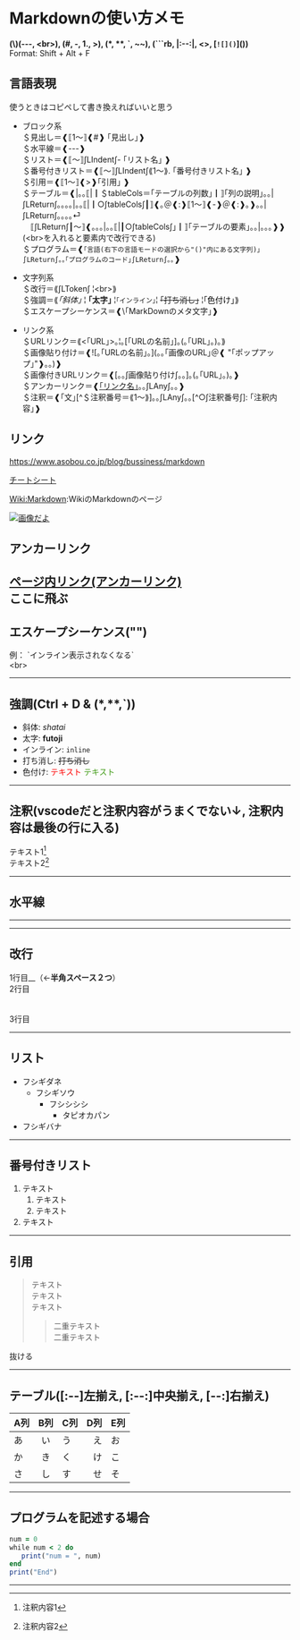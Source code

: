 # Markdownの使い方メモ

**(\\)(---, \<br>), (#, -, 1., >), (*, \*\*, \`, ~~), (```rb, |:--:|, <>, \[`![]()`]())**  
Format: Shift + Alt + F  

## 言語表現

使うときはコピペして書き換えればいいと思う  

- ブロック系  
   ＄見出し＝❰⟦1～⟧❰#❱ ｢見出し｣❱  
   ＄水平線＝❰---❱  
   ＄リスト＝❰⟦～⟧∫LIndent∫- ｢リスト名｣  ❱  
   ＄番号付きリスト＝❰⟦～⟧∫LIndent∫⟪1～⟫. ｢番号付きリスト名｣  ❱  
   ＄引用＝❰⟦1～⟧❰>❱｢引用｣  ❱  
   ＄テーブル＝❰|｡｡⟦|┃＄tableCols＝｢テーブルの列数｣┃⟧｢列の説明｣｡｡|∫LReturn∫｡｡｡｡|｡｡⟦|┃○∫tableCols∫┃⟧❰｡＠❰:❱⟦1～⟧❰-❱＠❰:❱｡❱｡｡|∫LReturn∫｡｡｡｡⏎  
            　⟦∫LReturn∫┃～⟧❰｡｡｡|｡｡⟦|┃○∫tableCols∫｣┃⟧｢テーブルの要素｣｡｡|｡｡｡❱❱ (\<br>を入れると要素内で改行できる)  
   ＄プログラム＝❰```｢言語(右下の言語モードの選択から"()"内にある文字列)｣∫LReturn∫｡｡｢プログラムのコード｣∫LReturn∫｡｡```❱  

- 文字列系  
   ＄改行＝⟪∫LToken∫  ¦\<br>⟫  
   ＄強調＝⟪*｢斜体｣* ¦ **｢太字｣** ¦`｢インライン｣`¦ ~~｢打ち消し｣~~ ¦<font color="｢色｣">｢色付け｣</font>⟫  
   ＄エスケープシーケンス＝❰\｢MarkDownのメタ文字｣❱  

- リンク系  
   ＄URLリンク＝⟪<｢URL｣>｡¦｡[｢URLの名前｣]｡(｡｢URL｣｡)｡⟫  
   ＄画像貼り付け＝❰![｡｢URLの名前｣｡](｡｡｢画像のURL｣＠❰ "｢ポップアップ｣"❱｡｡)❱  
   ＄画像付きURLリンク＝❰[｡｡∫画像貼り付け∫｡｡]｡(｡｢URL｣｡)｡❱  
   ＄アンカーリンク＝❰[｢リンク名｣](#＄id＝｢リンクID｣)｡｡∫LAny∫｡｡<a id="○∫id∫"></a>❱  
   ＄注釈＝❰｢文｣[^＄注釈番号＝⟪1～⟫]｡｡∫LAny∫｡｡[^○∫注釈番号∫]: ｢注釈内容｣❱  


## リンク

<https://www.asobou.co.jp/blog/bussiness/markdown>  

[チートシート](https://qiita.com/kamorits/items/6f342da395ad57468ae3#fnref1)  

[Wiki:Markdown](https://ja.wikipedia.org/wiki/Markdown):WikiのMarkdownのページ  

[![画像だよ](https://cldup.com/dTxpPi9lDf.thumb.png "ポップアップ")](https://nodesource.com/products/nsolid)  

## アンカーリンク  

[ページ内リンク(アンカーリンク)](#anchor)  
<a id="anchor"></a>
ここに飛ぶ  
---

## エスケープシーケンス("\")

例： \`インライン表示されなくなる`  
\<br>  

---

## 強調(Ctrl + D & (*,**,`))

- 斜体: *shatai*
- 太字: **futoji**
- インライン: `inline`
- 打ち消し: ~~打ち消し~~
- 色付け: <font color="Red">テキスト</font>   <font color = #3E9A13>テキスト</font>

---

## 注釈(vscodeだと注釈内容がうまくでない↓, 注釈内容は最後の行に入る)

テキスト1[^1]  
テキスト2[^2]  

[^1]: 注釈内容1  
[^2]: 注釈内容2  

---

## 水平線

---

---

## 改行

1行目__（←**半角スペース２つ**）  
2行目  
<br>
<br>
3行目  

---

## リスト

- フシギダネ
  - フシギソウ
    - フシシシシ
      - タピオカパン
- フシギバナ

---

## 番号付きリスト

1. テキスト  
   1. テキスト  
   2. テキスト
2. テキスト  

---

## 引用

>テキスト  
テキスト  
テキスト
>> 二重テキスト  
二重テキスト  

抜ける  

---

## テーブル([:--]左揃え, [:--:]中央揃え, [--:]右揃え)

| A列 |  B列  | C列 |  D列 | E列 |
| --- | :---: | --- | ---: | --- |
| あ  |  い   | う  |   え | お  |
| か  |  き   | く  |   け | こ  |
| さ  |  し   | す  |   せ | そ  |

---

## プログラムを記述する場合

```rb
num = 0
while num < 2 do
   print("num = ", num)
end
print("End")
```  

---
